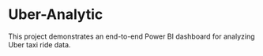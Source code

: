 # Uber-Analytic
This project demonstrates an end-to-end Power BI dashboard for analyzing Uber taxi ride data.
